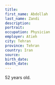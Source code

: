 ```yaml
---
title: 
first_name: Abdollah
last_name: Zandi
description: 
portrait: 
occupation: Physician
employer: Atieh
city: Tehran
province: Tehran
country: Iran
source: 
birth_date: 
death_date: 
---
```


52 years old.